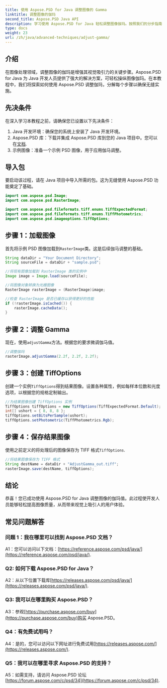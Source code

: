 ```yaml
---
title: 使用 Aspose.PSD for Java 调整图像的 Gamma
linktitle: 调整图像的伽玛
second_title: Aspose.PSD Java API
description: 学习使用 Aspose.PSD for Java 轻松调整图像伽玛。按照我们的分步指南获得最佳效果。
type: docs
weight: 23
url: /zh/java/advanced-techniques/adjust-gamma/
---
```

## 介绍

在图像处理领域，调整图像的伽玛是增强其视觉吸引力的关键步骤。Aspose.PSD for Java 为 Java 开发人员提供了强大的解决方案，可轻松操纵图像伽玛。在本教程中，我们将探索如何使用 Aspose.PSD 调整伽玛，分解每个步骤以确保无缝实施。

## 先决条件

在深入学习本教程之前，请确保您已设置以下先决条件：

1. Java 开发环境：确保您的系统上安装了 Java 开发环境。
2.  Aspose.PSD 库：下载并集成 Aspose.PSD 库到您的 Java 项目中。您可以在[文档](https://reference.aspose.com/psd/java/).
3. 示例图像：准备一个示例 PSD 图像，用于应用伽马调整。

## 导入包

要启动该过程，请在 Java 项目中导入所需的包。这为无缝使用 Aspose.PSD 功能奠定了基础。

```java
import com.aspose.psd.Image;
import com.aspose.psd.RasterImage;

import com.aspose.psd.fileformats.tiff.enums.TiffExpectedFormat;
import com.aspose.psd.fileformats.tiff.enums.TiffPhotometrics;
import com.aspose.psd.imageoptions.TiffOptions;
```

## 步骤 1：加载图像

首先将示例 PSD 图像加载到`RasterImage`类。这是后续伽马调整的基础。

```java
String dataDir = "Your Document Directory";
String sourceFile = dataDir + "sample.psd";

//将现有图像加载到 RasterImage 类的实例中
Image image = Image.load(sourceFile);

//将图像对象转换为光栅图像
RasterImage rasterImage = (RasterImage)image;

//检查 RasterImage 是否已缓存以获得更好的性能
if (!rasterImage.isCached()) {
    rasterImage.cacheData();
}
```

## 步骤 2：调整 Gamma

现在，使用`adjustGamma`方法。根据您的要求微调伽马值。

```java
//调整伽玛
rasterImage.adjustGamma(2.2f, 2.2f, 2.2f);
```

## 步骤 3：创建 TiffOptions

创建一个实例`TiffOptions`得到结果图像。设置各种属性，例如每样本位数和光度选项，以根据您的规格定制输出。

```java
//为结果图像创建 TiffOptions 实例
TiffOptions tiffOptions = new TiffOptions(TiffExpectedFormat.Default);
int[] ushort = { 8, 8, 8 };
tiffOptions.setBitsPerSample(ushort);
tiffOptions.setPhotometric(TiffPhotometrics.Rgb);
```

## 步骤 4：保存结果图像

使用之前定义的将处理后的图像保存为 TIFF 格式`TiffOptions`.

```java
//将结果图像保存为 TIFF 格式
String destName = dataDir + "AdjustGamma_out.tiff";
rasterImage.save(destName, tiffOptions);
```

## 结论

恭喜！您已成功使用 Aspose.PSD for Java 调整图像的伽玛值。此过程使开发人员能够轻松提高图像质量，从而带来视觉上吸引人的用户体验。

## 常见问题解答

### 问题 1：我在哪里可以找到 Aspose.PSD 文档？

 A1：您可以访问以下文档：[https://reference.aspose.com/psd/java/](https://reference.aspose.com/psd/java/).

### Q2: 如何下载 Aspose.PSD for Java？

 A2：从以下位置下载库[https://releases.aspose.com/psd/java/](https://releases.aspose.com/psd/java/).

### Q3: 我可以在哪里购买 Aspose.PSD？

 A3：参观[https://purchase.aspose.com/buy](https://purchase.aspose.com/buy)购买 Aspose.PSD。

### Q4：有免费试用吗？

 A4：是的，您可以访问以下网址进行免费试用[https://releases.aspose.com/](https://releases.aspose.com/).

### Q5：我可以在哪里寻求 Aspose.PSD 的支持？

 A5：如需支持，请访问 Aspose.PSD 论坛[https://forum.aspose.com/c/psd/34](https://forum.aspose.com/c/psd/34).
